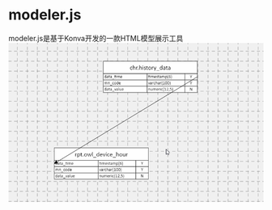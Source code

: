 # modeler.js

modeler.js是基于Konva开发的一款HTML模型展示工具
![效果图](https://github.com/xmings/modeler.js/blob/master/usage.gif)